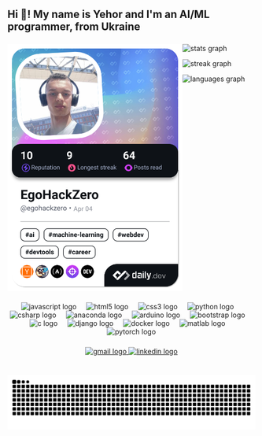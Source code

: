 <h2 align="left">Hi 👋! My name is Yehor and I'm an AI/ML programmer, from Ukraine</h2>

###

<!-- Карточка daily.dev — плаваем влево -->
<a href="https://app.daily.dev/egohackzero">
  <img
    src="devcard.png"
    width="356"
    align="left"
    alt="EgoHackZero Dev Card"
  />
</a>

<!-- Блок со статистикой — плаваем вправо -->
<p >
  <img
    src="https://github-readme-stats.vercel.app/api?username=EgoHackZero&show_icons=true&include_all_commits=true&count_private=true&theme=dracula&hide_border=false"
    height="150"
    alt="stats graph"
  /><br />

  <img
    src="https://streak-stats.demolab.com?user=EgoHackZero&mode=daily&theme=dracula&hide_border=false&border_radius=5"
    height="150"
    alt="streak graph"
  /><br />

  <img
    src="https://github-readme-stats.vercel.app/api/top-langs?username=EgoHackZero&layout=compact&card_width=320&langs_count=5&theme=dracula&hide_border=false"
    height="150"
    alt="languages graph"
  />
</p>

<!-- «Сброс» обтекания, чтобы ниже всё начиналось с новой строки -->
<br clear="both" />

###

<div align="center">
  <img src="https://cdn.jsdelivr.net/gh/devicons/devicon/icons/javascript/javascript-original.svg" height="30" alt="javascript logo"  />
  <img width="12" />
  <img src="https://cdn.jsdelivr.net/gh/devicons/devicon/icons/html5/html5-original.svg" height="30" alt="html5 logo"  />
  <img width="12" />
  <img src="https://cdn.jsdelivr.net/gh/devicons/devicon/icons/css3/css3-original.svg" height="30" alt="css3 logo"  />
  <img width="12" />
  <img src="https://cdn.jsdelivr.net/gh/devicons/devicon/icons/python/python-original.svg" height="30" alt="python logo"  />
  <img width="12" />
  <img src="https://cdn.jsdelivr.net/gh/devicons/devicon/icons/csharp/csharp-original.svg" height="30" alt="csharp logo"  />
  <img width="12" />
  <img src="https://cdn.jsdelivr.net/gh/devicons/devicon/icons/anaconda/anaconda-original.svg" height="30" alt="anaconda logo"  />
  <img width="12" />
  <img src="https://cdn.jsdelivr.net/gh/devicons/devicon/icons/arduino/arduino-original.svg" height="30" alt="arduino logo"  />
  <img width="12" />
  <img src="https://cdn.jsdelivr.net/gh/devicons/devicon/icons/bootstrap/bootstrap-original.svg" height="30" alt="bootstrap logo"  />
  <img width="12" />
  <img src="https://cdn.jsdelivr.net/gh/devicons/devicon/icons/c/c-original.svg" height="30" alt="c logo"  />
  <img width="12" />
  <img src="https://cdn.jsdelivr.net/gh/devicons/devicon/icons/django/django-plain.svg" height="30" alt="django logo"  />
  <img width="12" />
  <img src="https://cdn.jsdelivr.net/gh/devicons/devicon/icons/docker/docker-original.svg" height="30" alt="docker logo"  />
  <img width="12" />
  <img src="https://cdn.jsdelivr.net/gh/devicons/devicon/icons/matlab/matlab-original.svg" height="30" alt="matlab logo"  />
  <img width="12" />
  <img src="https://cdn.jsdelivr.net/gh/devicons/devicon/icons/pytorch/pytorch-original.svg" height="30" alt="pytorch logo"  />
</div>

###

<div align="center">
<!--   <a href="https://www.instagram.com/e.g.o__official?igsh=MTZsNGdqZ3Mxa2NubQ==" target="_blank">
    <img src="https://img.shields.io/static/v1?message=Instagram&logo=instagram&label=&color=E4405F&logoColor=white&labelColor=&style=for-the-badge" height="35" alt="instagram logo"  />
  </a> -->
  <a href="yehornepokrytyiwork@gmail.com" target="_blank">
    <img src="https://img.shields.io/static/v1?message=Gmail&logo=gmail&label=&color=D14836&logoColor=white&labelColor=&style=for-the-badge" height="35" alt="gmail logo"  />
  </a>
  <a href="https://www.linkedin.com/in/yehor-nepokrytyi-511a08240/" target="_blank">
    <img src="https://img.shields.io/static/v1?message=LinkedIn&logo=linkedin&label=&color=0077B5&logoColor=white&labelColor=&style=for-the-badge" height="35" alt="linkedin logo"  />
  </a>
</div>

###

<br clear="both">

<img src="https://raw.githubusercontent.com/EgoHackZero/EgoHackZero/output/snake.svg" alt="Snake animation" />

###
